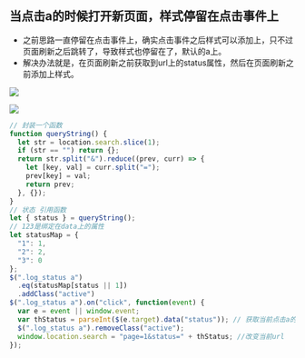 ## 当点击a的时候打开新页面，样式停留在点击事件上
-  之前思路一直停留在点击事件上，确实点击事件之后样式可以添加上，只不过页面刷新之后跳转了，导致样式也停留在了，默认的a上。
-  解决办法就是，在页面刷新之前获取到url上的status属性，然后在页面刷新之前添加上样式。

![](https://i.loli.net/2018/08/20/5b7a3133cc33d.jpg)

![](https://i.loli.net/2018/08/20/5b7a314f4db57.jpg)

``` javascript
// 封装一个函数
function queryString() {
  let str = location.search.slice(1);
  if (str == "") return {};
  return str.split("&").reduce((prev, curr) => {
    let [key, val] = curr.split("=");
    prev[key] = val;
    return prev;
  }, {});
}
// 状态 引用函数
let { status } = queryString();
// 123是绑定在data上的属性
let statusMap = {
  "1": 1,
  "2": 2,
  "3": 0
};
$(".log_status a")
  .eq(statusMap[status || 1])
  .addClass("active")
$(".log_status a").on("click", function(event) {
  var e = event || window.event;
  var thStatus = parseInt($(e.target).data("status")); // 获取当前点击a的data值
  $(".log_status a").removeClass("active");
  window.location.search = "page=1&status=" + thStatus; //改变当前url
});
``` 